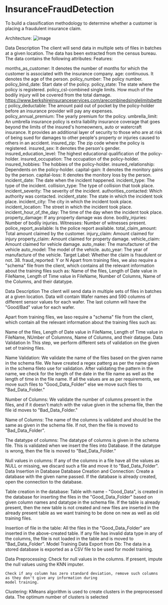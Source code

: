 # InsuranceFraudDetection
To build a classification methodology to determine whether a customer is placing a fraudulent insurance claim.

Architecture:
![image](https://github.com/QaiserDS/InsuranceFraudDetection/assets/95518289/0ccb0719-b8a1-4388-9422-39cc37d84ccb)

Data Description
The client will send data in multiple sets of files in batches at a given location. The data has been extracted from the census bureau. The data contains the following attributes: Features:

months_as_customer: It denotes the number of months for which the customer is associated with the insurance company.
age: continuous. It denotes the age of the person.
policy_number: The policy number.
policy_bind_date: Start date of the policy.
policy_state: The state where the policy is registered.
policy_csl-combined single limits. How much of the bodily injury will be covered from the total damage. https://www.berkshireinsuranceservices.com/arecombinedsinglelimitsbetter
policy_deductable: The amount paid out of pocket by the policy-holder before an insurance provider will pay any expenses.
policy_annual_premium: The yearly premium for the policy.
umbrella_limit: An umbrella insurance policy is extra liability insurance coverage that goes beyond the limits of the insured's homeowners, auto or watercraft insurance. It provides an additional layer of security to those who are at risk of being sued for damages to other people's property or injuries caused to others in an accident.
insured_zip: The zip code where the policy is registered.
insured_sex: It denotes the person's gender.
insured_education_level: The highest educational qualification of the policy-holder.
insured_occupation: The occupation of the policy-holder.
insured_hobbies: The hobbies of the policy-holder.
insured_relationship: Dependents on the policy-holder.
capital-gain: It denotes the monitory gains by the person.
capital-loss: It denotes the monitory loss by the person.
incident_date: The date when the incident happened.
incident_type: The type of the incident.
collision_type: The type of collision that took place.
incident_severity: The severity of the incident.
authorities_contacted: Which authority was contacted.
incident_state: The state in which the incident took place.
incident_city: The city in which the incident took place.
incident_location: The street in which the incident took place.
incident_hour_of_the_day: The time of the day when the incident took place.
property_damage: If any property damage was done.
bodily_injuries: Number of bodily injuries.
Witnesses: Number of witnesses present.
police_report_available: Is the police report available.
total_claim_amount: Total amount claimed by the customer.
injury_claim: Amount claimed for injury
property_claim: Amount claimed for property damage.
vehicle_claim: Amount claimed for vehicle damage.
auto_make: The manufacturer of the vehicle
auto_model: The model of the vehicle.
auto_year: The year of manufacture of the vehicle.
Target Label:
Whether the claim is fraudulent or not. 38. fraud_reported: Y or N Apart from training files, we also require a "schema" file from the client, which contains all the relevant information about the training files such as: Name of the files, Length of Date value in FileName, Length of Time value in FileName, Number of Columns, Name of the Columns, and their datatype.

Data Description
The client will send data in multiple sets of files in batches at a given location.
Data will contain Wafer names and 590 columns of different sensor values for each wafer.
The last column will have the "Good/Bad" value for each wafer.

Apart from training files, we laso require a "schema" file from the client, which contain all the
relevant information about the training files such as:

Name of the files, Length of Date value in FileName, Length of Time value in FileName, NUmber of Columnns, 
Name of Columns, and their dataype.
Data Validation
In This step, we perform different sets of validation on the given set of training files.

Name Validation: We validate the name of the files based on the given name in the schema file. We have 
created a regex patterg as per the name given in the schema fileto use for validation. After validating 
the pattern in the name, we check for the length of the date in the file name as well as the length of time 
in the file name. If all the values are as per requirements, we move such files to "Good_Data_Folder" else
we move such files to "Bad_Data_Folder."

Number of Columns: We validate the number of columns present in the files, and if it doesn't match with the
value given in the schema file, then the file id moves to "Bad_Data_Folder."

Name of Columns: The name of the columns is validated and should be the same as given in the schema file. 
If not, then the file is moved to "Bad_Data_Folder".

The datatype of columns: The datatype of columns is given in the schema file. This is validated when we insert
the files into Database. If the datatype is wrong, then the file is moved to "Bad_Data_Folder."

Null values in columns: If any of the columns in a file have all the values as NULL or missing, we discard such
a file and move it to "Bad_Data_Folder".
Data Insertion in Database
 Database Creation and Connection: Create a database with the given name passed. If the database is already created,
 open the connection to the database.
 
 Table creation in the database: Table with name - "Good_Data", is created in the database for inserting the files 
 in the "Good_Data_Folder" based on given column names and datatype in the schema file. If the table is already
 present, then the new table is not created and new files are inserted in the already present table as we want 
 training to be done on new as well as old training files.
 
 Insertion of file in the table: All the files in the "Good_Data_Folder" are inserted in the above-created table. If
 any file has invalid data type in any of the columns, the file is not loaded in the table and is moved to 
 "Bad_Data_Folder".
Model Training
 Data Export from Db: The data in a stored database is exported as a CSV file to be used for model training.
 
 Data Preprocessing: 
    Check for null values in the columns. If present, impute the null values using the KNN imputer.
    
    Check if any column has zero standard deviation, remove such columns as they don't give any information during 
    model training.
    
 Clustering: KMeans algorithm is used to create clusters in the preprocessed data. The optimum number of clusters 
 is selected
